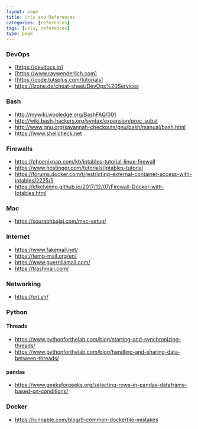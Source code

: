 ```yaml
---
layout: page
title: Urls and References
categories: [references]
tags: [urls, references]
type: page
---
```

### DevOps

* [https://devdocs.io]
* [https://www.raywenderlich.com]
* [https://code.tutsplus.com/tutorials]
* https://lzone.de/cheat-sheet/DevOps%20Services

### Bash

* http://mywiki.wooledge.org/BashFAQ/001
* http://wiki.bash-hackers.org/syntax/expansion/proc_subst
* http://www.gnu.org/savannah-checkouts/gnu/bash/manual/bash.html
* https://www.shellcheck.net

### Firewalls

* https://phoenixnap.com/kb/iptables-tutorial-linux-firewall
* https://www.hostinger.com/tutorials/iptables-tutorial
* https://forums.docker.com/t/restricting-external-container-access-with-iptables/2225/5
* https://kfkelvinng.github.io/2017/12/07/Firewall-Docker-with-Iptables.html


### Mac
* https://sourabhbajaj.com/mac-setup/

### Internet

* https://www.fakemail.net/
* https://temp-mail.org/en/
* https://www.guerrillamail.com/
* https://trashmail.com/

### Networking

* https://crt.sh/


### Python

#### Threads
* https://www.pythonforthelab.com/blog/starting-and-synchronizing-threads/
* https://www.pythonforthelab.com/blog/handling-and-sharing-data-between-threads/

#### pandas
* https://www.geeksforgeeks.org/selecting-rows-in-pandas-dataframe-based-on-conditions/


### Docker

* https://runnable.com/blog/9-common-dockerfile-mistakes